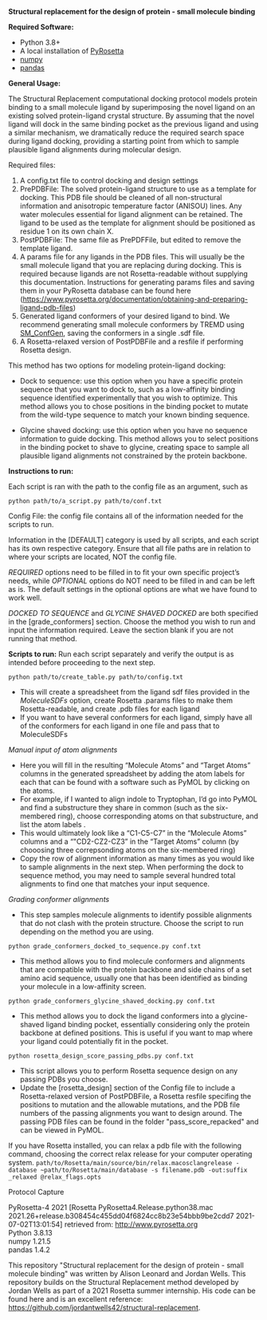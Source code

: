 **Structural replacement for the design of protein - small molecule binding** 

**Required Software:**

* Python 3.8+
* A local installation of [PyRosetta](https://www.pyrosetta.org/home)
* [numpy](https://numpy.org/)
* [pandas](https://pandas.pydata.org/)


**General Usage:**

The Structural Replacement computational docking protocol models protein binding to a small molecule ligand by superimposing the novel ligand on an existing solved protein-ligand crystal structure. By assuming that the novel ligand will dock in the same binding pocket as the previous ligand and using a similar mechanism, we dramatically reduce the required search space during ligand docking, providing a starting point from which to sample plausible ligand alignments during molecular design. 

Required files: 
1. A config.txt file to control docking and design settings 
2. PrePDBFile: The solved protein-ligand structure to use as a template for docking. This PDB file should be cleaned of all non-structural information and anisotropic temperature factor (ANISOU) lines. Any water molecules essential for ligand alignment can be retained. The ligand to be used as the template for alignment should be positioned as residue 1 on its own chain X. 
3. PostPDBFile: The same file as PrePDFFile, but edited to remove the template ligand. 
4. A params file for any ligands in the PDB files. This will usually be the small molecule ligand that you are replacing during docking. This is required because ligands are not Rosetta-readable without supplying this documentation. Instructions for generating params files and saving them in your PyRosetta database can be found here (https://www.pyrosetta.org/documentation/obtaining-and-preparing-ligand-pdb-files)
5. Generated ligand conformers of your desired ligand to bind. We recommend generating small molecule conformers by TREMD using [SM_ConfGen](https://github.com/ajfriedman22/SM_ConfGen/tree/main), saving the conformers in a single .sdf file. 
6. A Rosetta-relaxed version of PostPDBFile and a resfile if performing Rosetta design. 


This method has two options for modeling protein-ligand docking: 
* Dock to sequence: use this option when you have a specific protein sequence that you want to dock to, such as a low-affinity binding sequence identified experimentally that you wish to optimize. This method allows you to chose positions in the binding pocket to mutate from the wild-type sequence to match your known binding sequence. 

* Glycine shaved docking: use this option when you have no sequence information to guide docking. This method allows you to select positions in the binding pocket to shave to glycine, creating space to sample all plausible ligand alignments not constrained by the protein backbone. 


**Instructions to run:** 

Each script is ran with the path to the config file as an argument, such as

`python path/to/a_script.py path/to/conf.txt`

Config File: the config file contains all of the information needed for the scripts to run.

Information in the [DEFAULT] category is used by all scripts, and each script has its own respective category. Ensure that all file paths are in relation to where your scripts are located, NOT the config file.

*REQUIRED* options need to be filled in to fit your own specific project’s needs, while *OPTIONAL* options do NOT need to be filled in and can be left as is. The default settings in the optional options are what we have found to work well. 

*DOCKED TO SEQUENCE* and *GLYCINE SHAVED DOCKED* are both specified in the [grade_conformers] section. Choose the method you wish to run and input the information required. Leave the section blank if you are not running that method. 

**Scripts to run:**
Run each script separately and verify the output is as intended before proceeding to the next step. 

`python path/to/create_table.py path/to/config.txt`
* This will create a spreadsheet from the ligand sdf files provided in the *MoleculeSDFs* option, create Rosetta .params files to make them Rosetta-readable, and create .pdb files for each ligand
* If you want to have several conformers for each ligand, simply have all of the conformers for each ligand in one file and pass that to MoleculeSDFs

*Manual input of atom alignments*
* Here you will fill in the resulting “Molecule Atoms” and “Target Atoms” columns in the generated spreadsheet by adding the atom labels for each that can be found with a software such as PyMOL by clicking on the atoms.
* For example, if I wanted to align indole to Tryptophan, I’d go into PyMOL and find a substructure they share in common (such as the six-membered ring), choose corresponding atoms on that substructure, and list the atom labels .
* This would ultimately look like a “C1-C5-C7” in the “Molecule Atoms” columns and a “"CD2-CZ2-CZ3” in the “Target Atoms” column (by chooosing three correpsonding atoms on the six-membered ring)
* Copy the row of alignment information as many times as you would like to sample alignments in the next step. When performing the dock to sequence method, you may need to sample several hundred total alignments to find one that matches your input sequence. 

*Grading conformer alignments*
* This step samples molecule alignments to identify possible alignments that do not clash with the protein structure. Choose the script to run depending on the method you are using. 

`python grade_conformers_docked_to_sequence.py conf.txt` 
* This method allows you to find molecule conformers and alignments that are compatible with the protein backbone and side chains of a set amino acid sequence, usually one that has been identified as binding your molecule in a low-affinity screen. 

`python grade_conformers_glycine_shaved_docking.py conf.txt` 
* This method allows you to dock the ligand conformers into a glycine-shaved ligand binding pocket, essentially considering only the protein backbone at defined positions. This is useful if you want to map where your ligand could potentially fit in the pocket. 

`python rosetta_design_score_passing_pdbs.py conf.txt`
* This script allows you to perform Rosetta sequence design on any passing PDBs you choose. 
* Update the [rosetta_design] section of the Config file to include a Rosetta-relaxed version of PostPDBFile, a Rosetta resfile specifing the positions to mutation and the allowable mutations, and the PDB file numbers of the passing alignments you want to design around. The passing PDB files can be found in the folder "pass_score_repacked" and can be viewed in PyMOL. 

If you have Rosetta installed, you can relax a pdb file with the following command, choosing the correct relax release for your computer operating system. 
`path/to/Rosetta/main/source/bin/relax.macosclangrelease -database ~path/to/Rosetta/main/database -s filename.pdb -out:suffix _relaxed @relax_flags.opts`




Protocol Capture 

PyRosetta-4 2021 [Rosetta PyRosetta4.Release.python38.mac 2021.26+release.b308454c455dd04f6824cc8b23e54bbb9be2cdd7 2021-07-02T13:01:54] retrieved from: http://www.pyrosetta.org \
Python 3.8.13 \
numpy 1.21.5 \
pandas 1.4.2


This repository "Structural replacement for the design of protein - small molecule binding" was written by Alison Leonard and Jordan Wells. This repository builds on the Structural Replacement method developed by Jordan Wells as part of a 2021 Rosetta summer internship. His code can be found here and is an excellent reference: https://github.com/jordantwells42/structural-replacement.

